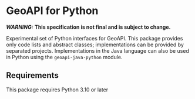 # GeoAPI for Python

***WARNING:*** **This specification is not final and is subject to change.**

Experimental set of Python interfaces for GeoAPI.
This package provides only code lists and abstract classes; implementations can be provided by separated projects.
Implementations in the Java language can also be used in Python using the ``geoapi-java-python`` module.

## Requirements
This package requires Python 3.10 or later